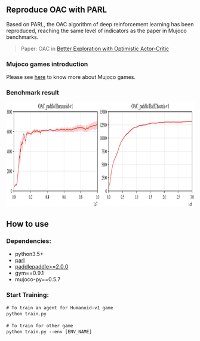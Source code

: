## Reproduce OAC with PARL
Based on PARL, the OAC algorithm of deep reinforcement learning has been reproduced, reaching the same level of indicators as the paper in Mujoco benchmarks.

> Paper: OAC in [Better Exploration with Optimistic Actor-Critic](https://arxiv.org/abs/1910.12807)

### Mujoco games introduction
Please see [here](https://github.com/openai/mujoco-py) to know more about Mujoco games.

### Benchmark result

<img src=".benchmark/OAC_results.png" width = "1000" height ="280" alt="OAC_results"/>

## How to use
### Dependencies:
+ python3.5+
+ [parl](https://github.com/PaddlePaddle/PARL)
+ [paddlepaddle>=2.0.0](https://github.com/PaddlePaddle/Paddle)
+ gym==0.9.1
+ mujoco-py==0.5.7

### Start Training:
```
# To train an agent for Humanoid-v1 game
python train.py

# To train for other game
python train.py --env [ENV_NAME]
